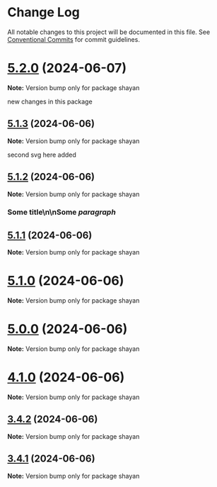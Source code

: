 # Change Log

All notable changes to this project will be documented in this file.
See [Conventional Commits](https://conventionalcommits.org) for commit guidelines.

# [5.2.0](https://github.com/gitsheyno/monorepo-test/compare/v5.1.3...v5.2.0) (2024-06-07)

**Note:** Version bump only for package shayan

new changes in this package





## [5.1.3](https://github.com/gitsheyno/monorepo-test/compare/v5.1.2...v5.1.3) (2024-06-06)

**Note:** Version bump only for package shayan

second svg here added





## [5.1.2](https://github.com/gitsheyno/monorepo-test/compare/v5.1.1...v5.1.2) (2024-06-06)

**Note:** Version bump only for package shayan

### Some title\n\nSome *paragraph*





## [5.1.1](https://github.com/gitsheyno/monorepo-test/compare/v5.1.0...v5.1.1) (2024-06-06)

**Note:** Version bump only for package shayan





# [5.1.0](https://github.com/gitsheyno/monorepo-test/compare/v5.0.0...v5.1.0) (2024-06-06)

**Note:** Version bump only for package shayan





# [5.0.0](https://github.com/gitsheyno/monorepo-test/compare/v4.1.0...v5.0.0) (2024-06-06)

**Note:** Version bump only for package shayan





# [4.1.0](https://github.com/gitsheyno/monorepo-test/compare/v4.0.0...v4.1.0) (2024-06-06)

**Note:** Version bump only for package shayan





## [3.4.2](https://github.com/gitsheyno/monorepo-test/compare/v3.4.1...v3.4.2) (2024-06-06)

**Note:** Version bump only for package shayan





## [3.4.1](https://github.com/gitsheyno/monorepo-test/compare/v3.4.0...v3.4.1) (2024-06-06)

**Note:** Version bump only for package shayan
